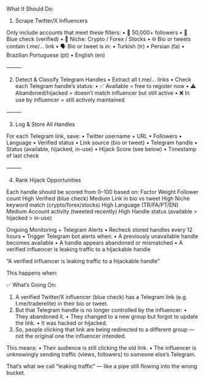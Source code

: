 What It Should Do:

1. Scrape Twitter/X Influencers

Only include accounts that meet these filters:
• 👤 50,000+ followers
• 🔵 Blue check (verified)
• 🧠 Niche: Crypto / Forex / Stocks
• 🌐 Bio or tweets contain t.me/... link
• 🗣️ Bio or tweet is in:
• Turkish (tr)
• Persian (fa)
• Brazilian Portuguese (pt)
• English (en)

⸻

2. Detect & Classify Telegram Handles
   • Extract all t.me/... links
   • Check each Telegram handle’s status:
   • ✅ Available = free to register now
   • ⚠️ Abandoned/hijacked = doesn’t match influencer but still active
   • ❌ In use by influencer = still actively maintained

⸻

3. Log & Store All Handles

For each Telegram link, save:
• Twitter username + URL
• Followers
• Language
• Verified status
• Link source (bio or tweet)
• Telegram handle
• Status (available, hijacked, in-use)
• Hijack Score (see below)
• Timestamp of last check

⸻

4. Rank Hijack Opportunities

Each handle should be scored from 0–100 based on:
Factor
Weight
Follower count
High
Verified (blue check)
Medium
Link in bio vs tweet
High
Niche keyword match (crypto/forex/stocks)
High
Language (TR/FA/PT/EN)
Medium
Account activity (tweeted recently)
High
Handle status (available > hijacked > in-use)

Ongoing Monitoring + Telegram Alerts
• Recheck stored handles every 12 hours
• Trigger Telegram bot alerts when:
• A previously unavailable handle becomes available
• A handle appears abandoned or mismatched
• A verified influencer is leaking traffic to a hijackable handle

“A verified influencer is leaking traffic to a hijackable handle”

This happens when:

✅ What’s Going On:

1.  A verified Twitter/X influencer (blue check) has a Telegram link (e.g. t.me/traderelite) in their bio or tweet.
2.  But that Telegram handle is no longer controlled by the influencer:
    • They abandoned it.
    • They changed to a new group but forgot to update the link.
    • It was hacked or hijacked.
3.  So, people clicking that link are being redirected to a different group — not the original one the influencer intended.

This means:
• Their audience is still clicking the old link.
• The influencer is unknowingly sending traffic (views, followers) to someone else’s Telegram.

That’s what we call “leaking traffic” — like a pipe still flowing into the wrong bucket.
